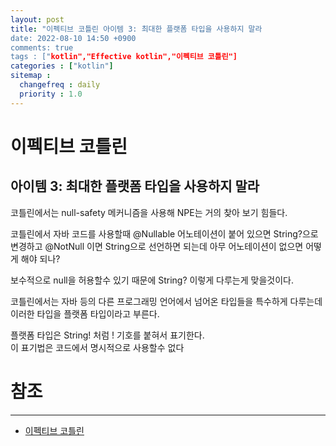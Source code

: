 ```yaml
---
layout: post
title: "이펙티브 코틀린 아이템 3: 최대한 플랫폼 타입을 사용하지 말라
date: 2022-08-10 14:50 +0900
comments: true
tags : ["kotlin","Effective kotlin","이펙티브 코틀린"]
categories : ["kotlin"]
sitemap :
  changefreq : daily
  priority : 1.0
---
```


# 이펙티브 코틀린
## 아이템 3: 최대한 플랫폼 타입을 사용하지 말라

코틀린에서는 null-safety 메커니즘을 사용해 NPE는 거의 찾아 보기 힘들다.

코틀린에서 자바 코드를 사용할때 @Nullable 어노테이션이 붙어 있으면 String?으로 
변경하고 @NotNull 이면 String으로 선언하면 되는데 아무 어노테이션이 없으면 어떻게 해야 되나?

보수적으로 null을 허용할수 있기 때문에 String? 이렇게 다루는게 맞을것이다.

코틀린에서는 자바 등의 다른 프로그래밍 언어에서 넘어온 타입들을 특수하게 다루는데
이러한 타입을 플랫폼 타입이라고 부른다.

플랫폼 타입은 String! 처럼 ! 기호를 붙혀서 표기한다.  
이 표기법은 코드에서 명시적으로 사용할수 없다


# 참조

-----
* [이펙티브 코틀린](http://www.yes24.com/Product/Goods/106225986)

